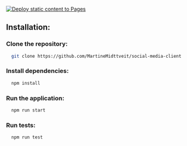 [![Deploy static content to Pages](https://github.com/MartineMidttveit/social-media-client/actions/workflows/pages.yml/badge.svg?branch=workflow)](https://github.com/MartineMidttveit/social-media-client/actions/workflows/pages.yml)

## Installation:

### Clone the repository: 
 ```bash
   git clone https://github.com/MartineMidttveit/social-media-client
```

### Install dependencies:
 ```bash
   npm install
   ```

### Run the application:
 ```bash
   npm run start
   ```

### Run tests:

 ```bash
   npm run test
   ```
